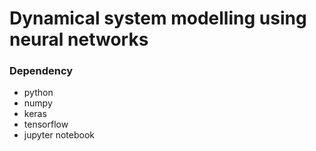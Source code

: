 # Dynamical system modelling using neural networks

### Dependency
* python
* numpy
* keras
* tensorflow
* jupyter notebook
